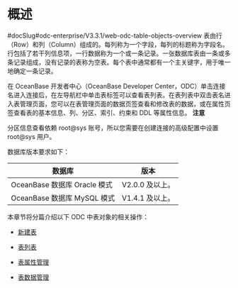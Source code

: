 概述 
=======================
#docSlug#odc-enterprise/V3.3.1/web-odc-table-objects-overview
表由行（Row）和列（Column）组成的。每列称为一个字段，每列的标题称为字段名。行包括了若干列信息项，一行数据称为一个或一条记录。一张数据库表由一条或多条记录组成，没有记录的表称为空表。每个表中通常都有一个主关键字，用于唯一地确定一条记录。 

在 OceanBase 开发者中心（OceanBase Developer Center，ODC）单击连接名进入连接后，在左导航栏中单击表标签可以查看表列表。在表列表中双击表名进入表管理页面，您可以在表管理页面的数据页签查看和修改表的数据，或在属性页签查看表的基本信息、列、分区、索引、约束和 DDL 等属性信息。
**注意**



分区信息查看依赖 root@sys 账号，所以您需要在创建连接的高级配置中设置 root@sys 用户。

数据库版本要求如下：


|           数据库           |     版本      |
|-------------------------|-------------|
| OceanBase 数据库 Oracle 模式 | V2.0.0 及以上。 |
| OceanBase 数据库 MySQL 模式  | V1.4.1 及以上。 |



本章节将分篇介绍以下 ODC 中表对象的相关操作：

* [新建表](../../../7.client-odc-user-guide/10.client-odc-database-objects/1.client-odc-table-objects/2.client-odc-create-a-table.md)

  

* [表列表](../../../7.client-odc-user-guide/10.client-odc-database-objects/1.client-odc-table-objects/3.client-odc-table-list.md)

  

* [表属性管理](../../../7.client-odc-user-guide/10.client-odc-database-objects/1.client-odc-table-objects/4.client-odc-manage-table-attributes.md)

  

* [表数据管理](../../../7.client-odc-user-guide/10.client-odc-database-objects/1.client-odc-table-objects/5.client-odc-manage-table-data.md)

  



